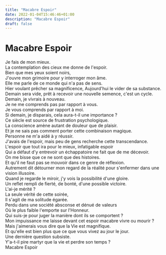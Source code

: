 ```yaml
---
title: "Macabre Espoir"
date: 2022-01-04T15:46:46+01:00
description: "Macabre Espoir"
draft: false
---
```


# Macabre Espoir

Je fais de mon mieux.  
La contemplation des cieux me donne de l'espoir.  
Bien que mes yeux soient noirs,  
J'ouvre mon grimoire pour y interroger mon âme.  
Elle me parle de ce monde qui n'a pas de sens.  
Hier voulant prêcher sa magnificence, Aujourd'hui le vider de sa substance.  
Demain sera vide, prêt à recevoir une nouvelle semence, c'est un cycle.  
Demain, je vivrais à nouveau.  
Je ne me comprends pas par rapport à vous.  
Je vous comprends par rapport à moi.  
Si demain, je disparais, cela aura-t-il une importance ?  
Ce siècle est source de frustration psychologique.  
La conscience amène autant de douleur que de plaisir.  
Et je ne sais pas comment porter cette combinaison magique.  
Personne ne m'a aidé à y réussir.  
J'avais de l'espoir, mais peu de gens recherche cette transcendance.  
L'espoir que tout ira pour le mieux, infatigable espoir  
Qui a défaut d'y entrevoir un échappatoire ne fait que de me décevoir.  
On me bisse que ce ne sont que des histoires.  
Et qu'il ne faut pas se mouvoir dans ce genre de réflexion.  
Autrement dit détourner mon regard de la réalité pour s'enfermer dans une vision illusoire.  
Quand je regarde le miroir, j'y vois la possibilité d'une gloire.  
Un reflet rempli de fierté, de bonté, d'une possible victoire.  
L'ai-je mérité ?  
La seule vérité de cette soirée,  
Il s'agit de ma solitude égarée.  
Perdu dans une société absconse et dénué de valeurs  
Où le plus faible l'emporte sur l'Honneur.  
Qui suis-je pour juger la manière dont ils se comportent ?  
Mon impuissance me laisse devant cet espoir macabre vivre ou mourir ?  
Mais j'aimerais vous dire que la Vie est magnifique.  
Et qu'elle est bien plus que ce que vous vivez au jour le jour.  
Une dernière question subsiste.  
Y'a-t-il pire martyr que la vie et perdre son temps ?  
Macabre Espoir  
